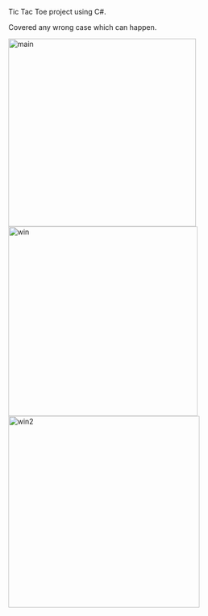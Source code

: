 Tic Tac Toe project using C#.

Covered any wrong case which can happen.

<img width="372" alt="main" src="https://user-images.githubusercontent.com/103436003/183443975-32729ddf-6292-4fa2-a2ed-99d421f7a902.PNG">

<img width="375" alt="win" src="https://user-images.githubusercontent.com/103436003/183444001-f74113b8-de63-4cbc-9b10-c4407112455a.PNG">

<img width="379" alt="win2" src="https://user-images.githubusercontent.com/103436003/183444275-9ea620e6-48e4-492f-9328-2ca2b81b2cb8.PNG">
